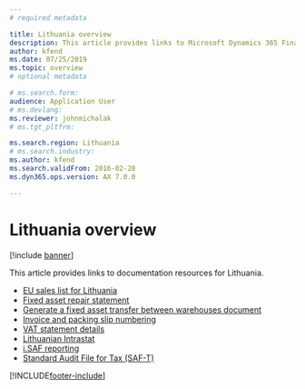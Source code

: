 ```yaml
---
# required metadata

title: Lithuania overview
description: This article provides links to Microsoft Dynamics 365 Finance documentation resources for Lithuania. 
author: kfend
ms.date: 07/25/2019
ms.topic: overview
# optional metadata

# ms.search.form: 
audience: Application User
# ms.devlang: 
ms.reviewer: johnmichalak
# ms.tgt_pltfrm: 

ms.search.region: Lithuania
# ms.search.industry: 
ms.author: kfend
ms.search.validFrom: 2016-02-28
ms.dyn365.ops.version: AX 7.0.0

---
```


# Lithuania overview

[!include [banner](../../includes/banner.md)]

This article provides links to documentation resources for Lithuania. 

- [EU sales list for Lithuania](emea-ltu-eu-sales-list.md)
- [Fixed asset repair statement](emea-ltu-fixed-asset-repair-statement.md)
- [Generate a fixed asset transfer between warehouses document](lt-00003-fixed-asset-transfer.md)
- [Invoice and packing slip numbering](../europe/emea-invoices-packing-slips-numbering.md)
- [VAT statement details](emea-ltu-vat-statement-details.md)
- [Lithuanian Intrastat](emea-ltu-intrastat.md)
- [i.SAF reporting](emea-ltu-isaf.md)
- [Standard Audit File for Tax (SAF-T)](emea-ltu-saf-t.md)

[!INCLUDE[footer-include](../../../includes/footer-banner.md)]

